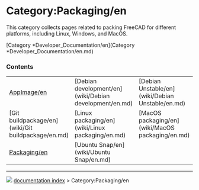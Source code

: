 # Category:Packaging/en
This category collects pages related to packing FreeCAD for different platforms, including Linux, Windows, and MacOS.

[Category   *Developer\_Documentation/en](Category   *Developer_Documentation/en.md)

### Contents

|     |     |     |
| --- | --- | --- |
| [AppImage/en](wiki/AppImage/en.md) | [Debian development/en](wiki/Debian development/en.md) | [Debian Unstable/en](wiki/Debian Unstable/en.md) |
| [Git buildpackage/en](wiki/Git buildpackage/en.md) | [Linux packaging/en](wiki/Linux packaging/en.md) | [MacOS packaging/en](wiki/MacOS packaging/en.md) |
| [Packaging/en](wiki/Packaging/en.md) | [Ubuntu Snap/en](wiki/Ubuntu Snap/en.md) |



---
![](images/Right_arrow.png) [documentation index](../README.md) > Category:Packaging/en
